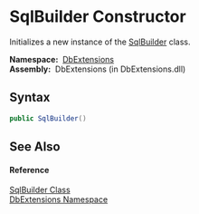 SqlBuilder Constructor
======================
  Initializes a new instance of the [SqlBuilder][1] class.

  **Namespace:**  [DbExtensions][2]  
  **Assembly:**  DbExtensions (in DbExtensions.dll)

Syntax
------

```csharp
public SqlBuilder()
```


See Also
--------

#### Reference
[SqlBuilder Class][1]  
[DbExtensions Namespace][2]  

[1]: README.md
[2]: ../README.md